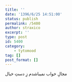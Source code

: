 ```yaml
---
title: ''
date: '1396/6/25 14:51:00'
status: publish
permalink: /5400
author: straxico
excerpt: ''
type: post
id: 5400
category:
    - tytomood
tag: []
post_format: []
---
```

مجالِ خواب نمیباشدم زِ دستِ خیال
